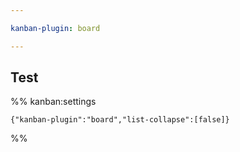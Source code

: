 ```yaml
---

kanban-plugin: board

---
```


## Test





%% kanban:settings
```
{"kanban-plugin":"board","list-collapse":[false]}
```
%%